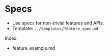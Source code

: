 # Specs

- Use specs for non-trivial features and APIs.
- Template: `../templates/feature_spec.md`

Index:

- feature_example.md
